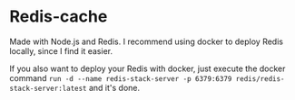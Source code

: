 # Redis-cache

Made with Node.js and Redis.
I recommend using docker to deploy Redis locally, since I find it easier.

If you also want to deploy your Redis with docker, just execute the docker command `run -d --name redis-stack-server -p 6379:6379 redis/redis-stack-server:latest` and it's done.

